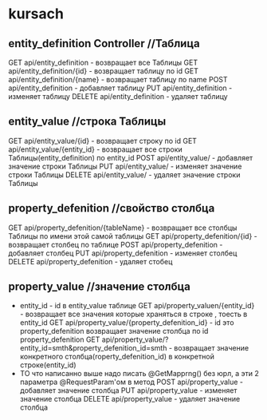 # kursach
## entity_definition Controller //Таблица
GET api/entity_definition - возвращает все Таблицы
GET api/entity_definition/{id} - возвращает таблицу по id
GET api/entity_definition/{name} - возвращает таблицу по name
POST api/entity_definition - добавляет таблицу 
PUT api/entity_definition - изменяет таблицу 
DELETE api/entity_definition - удаляет таблицу

## entity_value //строка Таблицы
GET api/entity_value/{id} - возвращает строку по id
GET api/entity_value/{entity_id} - возвращает все строки Таблицы(entity_definition) по entity_id
POST api/entity_value/ - добавляет значение строки Таблицы
PUT api/entity_value/ - изменяет значение строки Таблицы
DELETE api/entity_value/ - удаляет значение строки Таблицы


## property_defenition //свойство столбца
GET api/property_defenition/{tableName} - возвращает все столбцы Таблицы по имени этой самой таблицы
GET api/property_defenition/{id} - возвращает столбец по таблице
POST api/property_defenition - добавляет столбец 
PUT api/property_defenition - изменяет столбец
DELETE api/property_defenition - удаляет стобец

## property_value //значение столбца
* entity_id - id в entity_value таблице 
GET api/property_valuen/{entity_id}  - возвращает все значения которые храняться в строке , тоесть в entity_id
GET api/property_value/{property_defenition_id} - id это property_defenition возвращает значение столбца по id property_defenition
GET api/property_value/?entity_id=smth&property_defenition_id=smth  - возвращает значение конкретного столбца(roperty_defenition_id) в конкретной строке(entity_id)
* ТО что написанно выше надо писать @GetMapprng() без юрл, а эти 2 параметра @RequestParam'ом в метод 
POST api/property_value - добавляет значение столбца
PUT api/property_value - изменяет значение столбца
DELETE api/property_value - удаляет значение столбца


